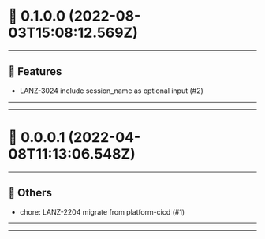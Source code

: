 # :confetti_ball: 0.1.0.0 (2022-08-03T15:08:12.569Z)
- - -
## :hammer: Features
* LANZ-3024 include session_name as optional input (#2)
- - -
- - -
# :confetti_ball: 0.0.0.1 (2022-04-08T11:13:06.548Z)
- - -
## :newspaper: Others
* chore: LANZ-2204 migrate from platform-cicd (#1)
- - -
- - -
